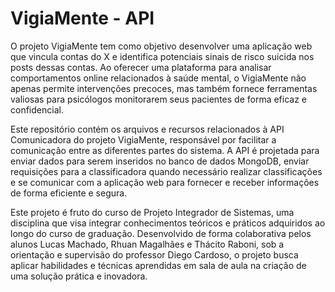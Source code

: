 # VigiaMente - API

O projeto VigiaMente tem como objetivo desenvolver uma aplicação web que vincula contas do X e identifica potenciais sinais de risco suicida nos posts dessas contas. Ao oferecer uma plataforma para analisar comportamentos online relacionados à saúde mental, o VigiaMente não apenas permite intervenções precoces, mas também fornece ferramentas valiosas para psicólogos monitorarem seus pacientes de forma eficaz e confidencial.

Este repositório contém os arquivos e recursos relacionados à API Comunicadora do projeto VigiaMente, responsável por facilitar a comunicação entre as diferentes partes do sistema. A API é projetada para enviar dados para serem inseridos no banco de dados MongoDB, enviar requisições para a classificadora quando necessário realizar classificações e se comunicar com a aplicação web para fornecer e receber informações de forma eficiente e segura.

Este projeto é fruto do curso de Projeto Integrador de Sistemas, uma disciplina que visa integrar conhecimentos teóricos e práticos adquiridos ao longo do curso de graduação. Desenvolvido de forma colaborativa pelos alunos Lucas Machado, Rhuan Magalhães e Thácito Raboni, sob a orientação e supervisão do professor Diego Cardoso, o projeto busca aplicar habilidades e técnicas aprendidas em sala de aula na criação de uma solução prática e inovadora.